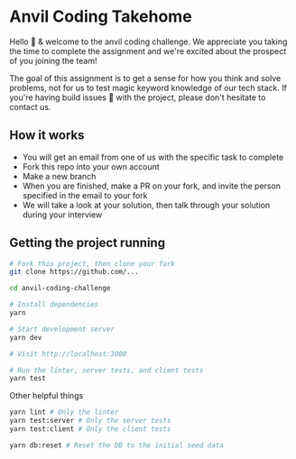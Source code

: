 # Anvil Coding Takehome
Hello 👋 & welcome to the anvil coding challenge. We appreciate you taking the time to complete the assignment and we're excited about the prospect of you joining the team!

The goal of this assignment is to get a sense for how you think and solve problems, not for us to test magic keyword knowledge of our tech stack. If you're having build issues 🔧 with the project, please don't hesitate to contact us.

## How it works

* You will get an email from one of us with the specific task to complete
* Fork this repo into your own account
* Make a new branch
* When you are finished, make a PR on your fork, and invite the person specified in the email to your fork
* We will take a look at your solution, then talk through your solution during your interview

## Getting the project running

```bash
# Fork this project, then clone your fork
git clone https://github.com/...

cd anvil-coding-challenge

# Install dependencies
yarn

# Start development server
yarn dev

# Visit http://localhost:3000

# Run the linter, server tests, and client tests
yarn test
```

Other helpful things

```bash
yarn lint # Only the linter
yarn test:server # Only the server tests
yarn test:client # Only the client tests

yarn db:reset # Reset the DB to the initial seed data
```
